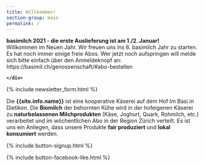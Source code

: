 ```yaml
---
title: Willkommen!
section-group: main
permalink: /
---
```


<div class="alert alert-success" role="alert" data-href="https://basimil.ch/genossenschaft/#abo-bestellen">
  <div style="font-weight:bold;"> 
 basimilch 2021 - die erste Auslieferung ist am 1./2. Januar!
  </div>
	Willkommen im Neuen Jahr. Wir freuen uns ins 6. basimilch Jahr zu starten. Es hat noch immer einige freie Abos. Wer jetzt noch aufspringen will melde sich bitte einfach über den Anmeldeknopf an: https://basimil.ch/genossenschaft/#abo-bestellen
   <div style="font-weight:bold;">
 
    </div>
 
 </div>
   
{% include newsletter_form.html %}


Die **{{site.info.name}}** ist eine kooperative Käserei auf dem
Hof Im Basi in Dietikon. Die **Biomilch** der behornten Kühe wird in der
hofeigenen Käserei zu **naturbelassenen Milchprodukten** (Käse, Joghurt, Quark,
Rohmilch, etc.) verarbeitet und im wöchentlichen Abo in der Region
Zürich verteilt. Es ist uns ein Anliegen, dass unsere Produkte **fair produziert**
und **lokal konsumiert** werden.

{% include button-signup.html %}   

{% include button-facebook-like.html %}


